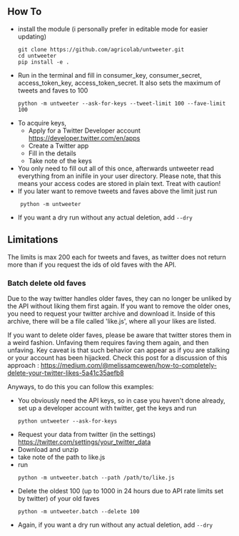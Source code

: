 ## How To
- install the module (i personally prefer in editable mode for easier updating)
    ```{bash}
    git clone https://github.com/agricolab/untweeter.git
    cd untweeter
    pip install -e .
    ```
- Run in the terminal and fill in consumer_key, consumer_secret, access_token_key, access_token_secret.  It also sets the maximum of tweets and faves to 100
    ```{bash}
    python -m untweeter --ask-for-keys --tweet-limit 100 --fave-limit 100
    ```
-  To acquire keys,
    - Apply for a Twitter Developer account https://developer.twitter.com/en/apps
    - Create a Twitter app
    - Fill in the details
    - Take note of the keys
- You only need to fill out all of this once, afterwards untweeter read everything from an inifile in your user directory. Please note, that this means your access codes are stored in plain text. Treat with caution!
- If you later want to remove tweets and faves above the limit just run
```{bash}
    python -m untweeter
```
- If you want a dry run without any actual deletion, add ```--dry```


## Limitations

The limits is max 200 each for tweets and faves, as twitter does not return more than if you request the ids of old faves with the API.


### Batch delete old faves
Due to the way twitter handles older faves, they can no longer be unliked by the API without liking them first again. If you want to remove the older ones, you need to request your twitter archive and download it. Inside of this archive, there will be a file called 'like.js', where all your likes are listed.

If you want to delete older faves, please be aware that twitter stores them in a weird fashion. Unfaving them requires faving them again, and then unfaving. Key caveat is that such behavior can appear as if you are stalking or your account has been hijacked. Check this post for a discussion of this approach : https://medium.com/@melissamcewen/how-to-completely-delete-your-twitter-likes-5a41c35aefb8

Anyways, to do this you can follow this examples:
- You obviously need the API keys, so in case you haven't done already, set up a developer account with twitter, get the keys and run
    ```
    python untweeter --ask-for-keys
    ```
- Request your data from twitter (in the settings) https://twitter.com/settings/your_twitter_data
- Download and unzip
- take note of the path to like.js
- run
    ```{bash}
    python -m untweeter.batch --path /path/to/like.js
    ```
- Delete the oldest 100 (up to 1000 in 24 hours due to API rate limits set by twitter) of your old faves
    ``` {bash}
    python -m untweeter.batch --delete 100
    ```
- Again, if you want a dry run without any actual deletion, add ```--dry```
